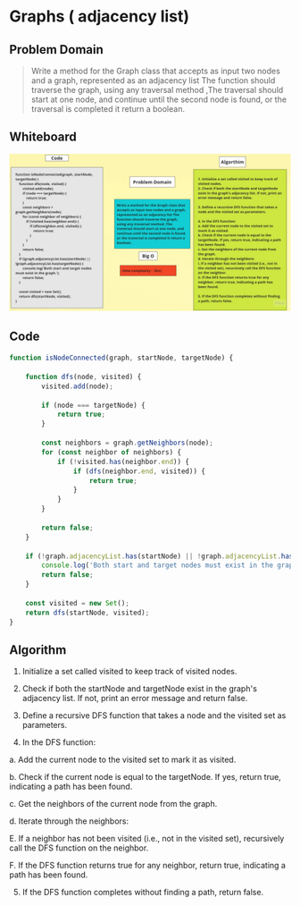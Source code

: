 # Graphs ( adjacency list)


## Problem Domain
> Write a method for the Graph class that accepts as input two nodes and a graph, represented as an adjacency list The function should traverse the graph, using any traversal method ,The traversal should start at one node, and continue until the second node is found, or the traversal is completed it return a boolean.
	
## Whiteboard

![Whiteboard](./Copy%20of%20Untitled.jpg)
	


## Code 

```javascript
function isNodeConnected(graph, startNode, targetNode) {

	function dfs(node, visited) {
		visited.add(node);

		if (node === targetNode) {
			return true;
		}

		const neighbors = graph.getNeighbors(node);
		for (const neighbor of neighbors) {
			if (!visited.has(neighbor.end)) {
				if (dfs(neighbor.end, visited)) {
					return true;
				}
			}
		}

		return false;
	}

	if (!graph.adjacencyList.has(startNode) || !graph.adjacencyList.has(targetNode)) {
		console.log('Both start and target nodes must exist in the graph.');
		return false;
	}

	const visited = new Set();
	return dfs(startNode, visited);
}
```
## Algorithm

1. Initialize a set called visited to keep track of visited nodes.

2. Check if both the startNode and targetNode exist in the graph's adjacency list. If not, print an error message and return false.

3. Define a recursive DFS function that takes a node and the visited set as parameters.

4. In the DFS function:

a. Add the current node to the visited set to mark it as visited.

b. Check if the current node is equal to the targetNode. If yes, return true, indicating a path has been found.

c. Get the neighbors of the current node from the graph.

d. Iterate through the neighbors:

E. If a neighbor has not been visited (i.e., not in the visited set), recursively call the DFS function on the neighbor.

F. If the DFS function returns true for any neighbor, return true, indicating a path has been found.

5. If the DFS function completes without finding a path, return false.
